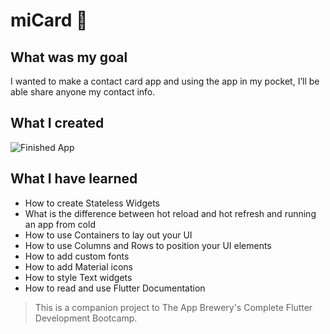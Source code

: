 # miCard 📇

## What was my goal

I wanted to make a contact card app and using the app in my pocket, I’ll be able share anyone my contact info.

## What I created

![Finished App]()

## What I have learned

- How to create Stateless Widgets
- What is the difference between hot reload and hot refresh and running an app from cold
- How to use Containers to lay out your UI
- How to use Columns and Rows to position your UI elements
- How to add custom fonts
- How to add Material icons
- How to style Text widgets
- How to read and use Flutter Documentation

>This is a companion project to The App Brewery's Complete Flutter Development Bootcamp.
